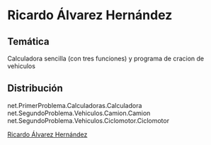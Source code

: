 # Ricardo Álvarez Hernández
## Temática
Calculadora sencilla (con tres funciones) y programa de cracion de vehiculos

## Distribución
net.PrimerProblema.Calculadoras.Calculadora
net.SegundoProblema.Vehiculos.Camion.Camion
net.SegundoProblema.Vehiculos.Ciclomotor.Ciclomotor


[Ricardo Álvarez Hernández](https://github.com/RicardoAlvarezHernandez1)